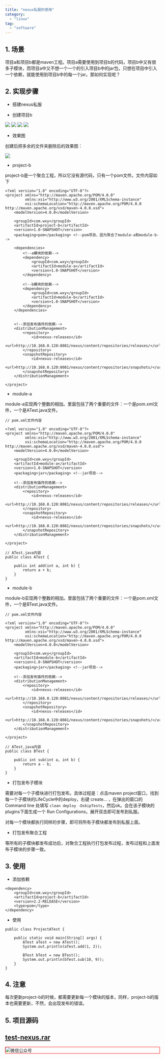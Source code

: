 ```yaml
---
title: "nexus私服的使用"
category:
  - "linux"
tag:
  - "software"
---
```


## 1. 场景

项目a和项目b都是maven工程。项目a需要使用到项目b的代码，项目b中又有很多子模块，而项目a中又不想一个一个的引入项目b中的jar包，只想在项目中引入一个依赖，就能使用到项目b中的每一个jar。那如何实现呢？


## 2. 实现步骤

- 搭建nexus私服

- 创建项目b

![](./images/2023-10-24-18-18-52.png)
![](./images/2023-10-24-18-18-53.png)
![](./images/2023-10-24-18-18-55.png)
![](./images/2023-10-24-18-18-56.png)

- 效果图

创建后把多余的文件夹删除后的效果图：

![](./images/2023-10-24-18-18-57.png)

- project-b

project-b是一个聚合工程，所以它没有源代码，只有一个pom文件。文件内容如下

```
<?xml version="1.0" encoding="UTF-8"?>
<project xmlns="http://maven.apache.org/POM/4.0.0"
         xmlns:xsi="http://www.w3.org/2001/XMLSchema-instance"
         xsi:schemaLocation="http://maven.apache.org/POM/4.0.0 http://maven.apache.org/xsd/maven-4.0.0.xsd">
    <modelVersion>4.0.0</modelVersion>

    <groupId>com.wxy</groupId>
    <artifactId>project-b</artifactId>
    <version>1.0-SNAPSHOT</version>
    <packaging>pom</packaging> <!--pom项目，因为聚合了module-a和module-b-->

    <dependencies>
        <!--a模块的依赖-->
        <dependency>
            <groupId>com.wxy</groupId>
            <artifactId>module-a</artifactId>
            <version>1.0-SNAPSHOT</version>
        </dependency>

        <!--b模块的依赖-->
        <dependency>
            <groupId>com.wxy</groupId>
            <artifactId>module-b</artifactId>
            <version>1.0-SNAPSHOT</version>
        </dependency>
    </dependencies>


    <!--添加发布插件的依赖-->
    <distributionManagement>
        <repository>
            <id>nexus-releases</id>
            <url>http://10.168.0.120:8081/nexus/content/repositories/releases/</url>
        </repository>
        <snapshotRepository>
            <id>nexus-releases</id>
            <url>http://10.168.0.120:8081/nexus/content/repositories/snapshots/</url>
        </snapshotRepository>
    </distributionManagement>

</project>
```

- module-a

module-a实现两个整数的相加。里面包括了两个重要的文件：一个是pom.xml文件，一个是ATest.java文件。

```
// pom.xml文件内容

<?xml version="1.0" encoding="UTF-8"?>
<project xmlns="http://maven.apache.org/POM/4.0.0"
         xmlns:xsi="http://www.w3.org/2001/XMLSchema-instance"
         xsi:schemaLocation="http://maven.apache.org/POM/4.0.0 http://maven.apache.org/xsd/maven-4.0.0.xsd">
    <modelVersion>4.0.0</modelVersion>

    <groupId>com.wxy</groupId>
    <artifactId>module-a</artifactId>
    <version>1.0-SNAPSHOT</version>
    <packaging>jar</packaging> <!--jar项目-->

    <!--添加发布插件的依赖-->
    <distributionManagement>
        <repository>
            <id>nexus-releases</id>
            <url>http://10.168.0.120:8081/nexus/content/repositories/releases/</url>
        </repository>
        <snapshotRepository>
            <id>nexus-releases</id>
            <url>http://10.168.0.120:8081/nexus/content/repositories/snapshots/</url>
        </snapshotRepository>
    </distributionManagement>

</project>
```

```
// ATest.java内容
public class ATest {

    public int add(int a, int b) {
        return a + b;
    }
}
```

- module-b

module-b实现两个整数的相加。里面包括了两个重要的文件：一个是pom.xml文件，一个是BTest.java文件。

```
// pom.xml文件内容

<?xml version="1.0" encoding="UTF-8"?>
<project xmlns="http://maven.apache.org/POM/4.0.0"
         xmlns:xsi="http://www.w3.org/2001/XMLSchema-instance"
         xsi:schemaLocation="http://maven.apache.org/POM/4.0.0 http://maven.apache.org/xsd/maven-4.0.0.xsd">
    <modelVersion>4.0.0</modelVersion>

    <groupId>com.wxy</groupId>
    <artifactId>module-b</artifactId>
    <version>1.0-SNAPSHOT</version>
    <packaging>jar</packaging> <!--jar项目-->

    <!--添加发布插件的依赖-->
    <distributionManagement>
        <repository>
            <id>nexus-releases</id>
            <url>http://10.168.0.120:8081/nexus/content/repositories/releases/</url>
        </repository>
        <snapshotRepository>
            <id>nexus-releases</id>
            <url>http://10.168.0.120:8081/nexus/content/repositories/snapshots/</url>
        </snapshotRepository>
    </distributionManagement>

</project>
```
```
// ATest.java内容
public class BTest {

    public int sub(int a, int b) {
        return a - b;
    }
}
```

- 打包发布子模块

需要对每一个子模块进行打包发布。具体过程是：点击maven project窗口，找到每一个子模块的LifeCycle中的deploy，右键 create... ，在弹出的窗口的 Command line 处填写 `clean deploy -DskipTests`，然后ok。会在该子模块的plugins下面生成一个 Run Configurations，展开双击即可发布到私服。

对每一个模块都执行同样的步骤，即可将所有子模块都发布到私服上面。

- 打包发布聚合工程

等所有的子模块都发布成功后，对聚合工程执行打包发布过程，发布过程和上面发布子模块的步骤一致。

## 3. 使用

- 添加依赖

```
<dependency>
    <groupId>com.wxy</groupId>
    <artifactId>project-b</artifactId>
    <version>2.2-RELEASE</version>
    <type>pom</type>
</dependency>
```

- 使用

```
public class ProjectATest {

    public static void main(String[] args) {
        ATest aTest = new ATest();
        System.out.println(aTest.add(1, 2));

        BTest bTest = new BTest();
        System.out.println(bTest.sub(10, 9));
    }
}
```

## 4. 注意

每次更新project-b的时候，都需要更新每一个模块的版本，同样，project-b的版本也需要更新，不然，会出现发布的错误。

## 5. 项目源码

[test-nexus.rar](./test-nexus.rar)
---

<img style="border:1px red solid; display:block; margin:0 auto;" :src="$withBase('/qrcode.jpg')" alt="微信公众号" />

